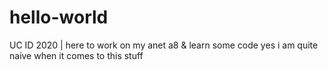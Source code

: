 # hello-world
UC ID 2020 | here to work on my anet a8 &amp; learn some code
yes i am quite naive when it comes to this stuff
